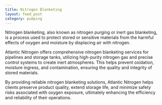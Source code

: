 ```yaml
---
title: Nitrogen Blanketing
layout: feed_post
category: pumping
---
```


Nitrogen blanketing, also known as nitrogen purging or inert gas blanketing, is a process used to protect stored or sensitive materials from the harmful effects of oxygen and moisture by displacing air with nitrogen.

Atlantic Nitrogen offers comprehensive nitrogen blanketing services for pipelines and storage tanks, utilizing high-purity nitrogen gas and precise control systems to create inert atmospheres. This helps prevent oxidation, moisture ingress, and contamination, ensuring the quality and integrity of stored materials.

By providing reliable nitrogen blanketing solutions, Atlantic Nitrogen helps clients preserve product quality, extend storage life, and minimize safety risks associated with oxygen exposure, ultimately enhancing the efficiency and reliability of their operations.
